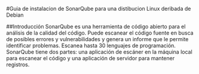 #Guia de instalacion de SonarQube para una distibucion Linux deribada de Debian

##Introducción
SonarQube es una herramienta de código abierto para el análisis de la calidad del código. Puede escanear el código fuente en busca de posibles errores y vulnerabilidades y genera un informe que le permite identificar problemas. Escanea hasta 30 lenguajes de programación.
SonarQube tiene dos partes: una aplicación de escáner en la máquina local para escanear el código y una aplicación de servidor para mantener registros.
